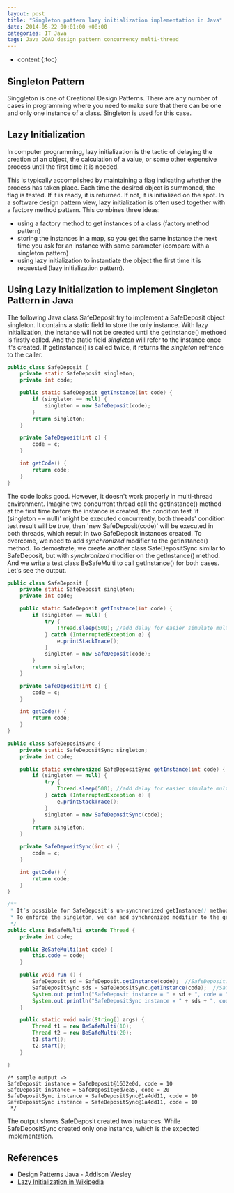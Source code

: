 ```yaml
---
layout: post
title: "Singleton pattern lazy initialization implementation in Java"
date: 2014-05-22 00:01:00 +08:00
categories: IT Java
tags: Java OOAD design pattern concurrency multi-thread
---
```


* content
{:toc}

## Singleton Pattern
Singgleton is one of Creational Design Patterns. There are any number of cases in programming where you need to make sure that there can be one and only one instance of a class. Singleton is used for this case.

## Lazy Initialization
In computer programming, lazy initialization is the tactic of delaying the creation of an object, the calculation of a value, or some other expensive process until the first time it is needed.




This is typically accomplished by maintaining a flag indicating whether the process has taken place. Each time the desired object is summoned, the flag is tested. If it is ready, it is returned. If not, it is initialized on the spot.
In a software design pattern view, lazy initialization is often used together with a factory method pattern. This combines three ideas:
* using a factory method to get instances of a class (factory method pattern) 
* storing the instances in a map, so you get the same instance the next time you ask for an instance with same parameter (compare with a singleton pattern) 
* using lazy initialization to instantiate the object the first time it is requested (lazy initialization pattern). 

## Using Lazy Initialization to implement Singleton Pattern in Java
The following Java class SafeDeposit try to implement a SafeDeposit object singleton. It contains a static field to store the only instance. With lazy initialization, the instance will not be created until the getInstance() methoed is firstly called. And the static field *singleton* will refer to the instance once it's created. If getInstance() is called twice, it returns the *singleton* refrence to the caller.

```java
public class SafeDeposit {
    private static SafeDeposit singleton;
    private int code;

    public static SafeDeposit getInstance(int code) {
        if (singleton == null) {
            singleton = new SafeDeposit(code);
        }
        return singleton;
    }

    private SafeDeposit(int c) {
        code = c;
    }

    int getCode() {
        return code;
    }
}
```

The code looks good. However, it doesn't work properly in multi-thread environment. Imagine two concurrent thread call the getInstance() method at the first time before the instance is created, the condition test 'if (singleton == null)' might be executed concurrently, both threads' condition test result will be true, then 'new SafeDeposit(code)' will be executed in both threads, which result in two SafeDeposit instances created. To overcome, we need to add *synchronized* modifier to the getInstance() method.
To demostrate, we create another class SafeDepositSync similar to SafeDeposit, but with *synchronized* modifier on the getInstance() method. And we write a test class BeSafeMulti to call getInstance() for both cases. Let's see the output.

```java
public class SafeDeposit {
    private static SafeDeposit singleton;
    private int code;

    public static SafeDeposit getInstance(int code) {
        if (singleton == null) {
            try {
                Thread.sleep(500); //add delay for easier simulate multi-thread case
            } catch (InterruptedException e) {
                e.printStackTrace();
            }
            singleton = new SafeDeposit(code);
        }
        return singleton;
    }

    private SafeDeposit(int c) {
        code = c;
    }

    int getCode() {
        return code;
    }
}

public class SafeDepositSync {
    private static SafeDepositSync singleton;
    private int code;

    public static synchronized SafeDepositSync getInstance(int code) {
        if (singleton == null) {
            try {
                Thread.sleep(500); //add delay for easier simulate multi-thread case
            } catch (InterruptedException e) {
                e.printStackTrace();
            }
            singleton = new SafeDepositSync(code);
        }
        return singleton;
    }

    private SafeDepositSync(int c) {
        code = c;
    }

    int getCode() {
        return code;
    }
}

/**
 * It’s possible for SafeDeposit’s un-synchronized getInstance() method to return more than one instance of the class.
 * To enforce the singleton, we can add synchronized modifier to the getInstance() method.
 */
public class BeSafeMulti extends Thread {
    private int code;

    public BeSafeMulti(int code) {
        this.code = code;
    }

    public void run () {
        SafeDeposit sd = SafeDeposit.getInstance(code);  //SafeDeposit.getInstance() is un-synchronized.
        SafeDepositSync sds = SafeDepositSync.getInstance(code);  //SafeDepositSync.getInstance() is synchronized.
        System.out.println("SafeDeposit instance = " + sd + ", code = " + sd.getCode());
        System.out.println("SafeDepositSync instance = " + sds + ", code = " + sds.getCode());
    }

    public static void main(String[] args) {
        Thread t1 = new BeSafeMulti(10);
        Thread t2 = new BeSafeMulti(20);
        t1.start();
        t2.start();
    }

}
```

```
/* sample output ->
SafeDeposit instance = SafeDeposit@1632e0d, code = 10
SafeDeposit instance = SafeDeposit@ed7ea5, code = 20
SafeDepositSync instance = SafeDepositSync@1a4dd11, code = 10
SafeDepositSync instance = SafeDepositSync@1a4dd11, code = 10
 */
```
The output shows SafeDeposit created two instances. While SafeDepositSync created only one instance, which is the expected implementation.


## References
* Design Patterns Java - Addison Wesley
* [Lazy Initialization in Wikipedia](https://en.wikipedia.org/wiki/Lazy_initialization)